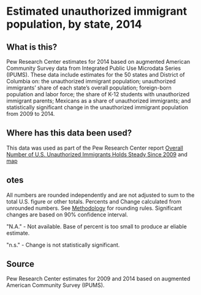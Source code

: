 # Estimated unauthorized immigrant population, by state, 2014

## What is this?
Pew Research Center estimates for 2014 based on augmented American Community Survey data from Integrated Public Use Microdata Series (IPUMS). These data include estimates for the 50 states and District of Columbia on: the unauthorized immigrant population; unauthorized immigrants’ share of each state’s overall population; foreign-born population and labor force; the share of K-12 students with unauthorized immigrant parents; Mexicans as a share of unauthorized immigrants; and statistically significant change in the unauthorized immigrant population from 2009 to 2014.

## Where has this data been used?
This data was used as part of the Pew Research Center report [Overall Number of U.S. Unauthorized Immigrants Holds Steady Since 2009](http://www.pewhispanic.org/2016/09/20/overall-number-of-u-s-unauthorized-immigrants-holds-steady-since-2009/) and [map](http://www.pewhispanic.org/interactives/unauthorized-immigrants/)

## otes
All numbers are rounded independently and are not adjusted to sum to the total U.S. figure or other totals. Percents and Change calculated from unrounded numbers. See [Methodology](http://www.pewhispanic.org/2016/09/20/methodology-10/) for rounding rules. Significant changes are based on 90% confidence interval. 

"N.A." - Not available. Base of percent is too small to produce ar eliable estimate. 

"n.s." - Change is not statistically significant. 

## Source
Pew Research Center estimates for 2009 and 2014 based on augmented American Community Survey (IPUMS).
